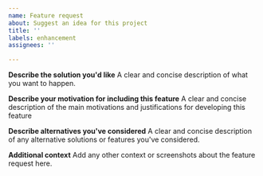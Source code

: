 ```yaml
---
name: Feature request
about: Suggest an idea for this project
title: ''
labels: enhancement
assignees: ''

---
```


**Describe the solution you'd like**
A clear and concise description of what you want to happen.

**Describe your motivation for including this feature**
A clear and concise description of the main motivations and justifications for developing this feature

**Describe alternatives you've considered**
A clear and concise description of any alternative solutions or features you've considered.

**Additional context**
Add any other context or screenshots about the feature request here.
